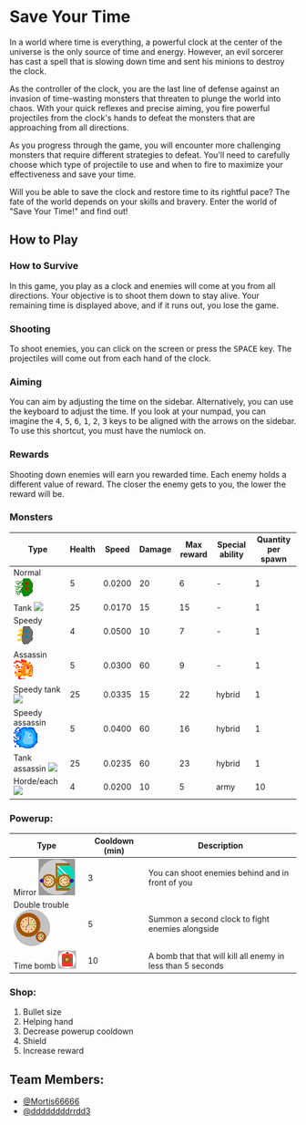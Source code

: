 # Save Your Time

In a world where time is everything, a powerful clock at the center of the universe is the only source of time and energy. However, an evil sorcerer has cast a spell that is slowing down time and sent his minions to destroy the clock.

As the controller of the clock, you are the last line of defense against an invasion of time-wasting monsters that threaten to plunge the world into chaos. With your quick reflexes and precise aiming, you fire powerful projectiles from the clock's hands to defeat the monsters that are approaching from all directions.

As you progress through the game, you will encounter more challenging monsters that require different strategies to defeat. You'll need to carefully choose which type of projectile to use and when to fire to maximize your effectiveness and save your time.

Will you be able to save the clock and restore time to its rightful pace? The fate of the world depends on your skills and bravery. Enter the world of "Save Your Time!" and find out!

## How to Play

### How to Survive

In this game, you play as a clock and enemies will come at you from all directions. Your objective is to shoot them down to stay alive. Your remaining time is displayed above, and if it runs out, you lose the game.

### Shooting

To shoot enemies, you can click on the screen or press the <kbd>SPACE</kbd> key. The projectiles will come out from each hand of the clock.

### Aiming

You can aim by adjusting the time on the sidebar. Alternatively, you can use the keyboard to adjust the time. If you look at your numpad, you can imagine the <kbd>4</kbd>, <kbd>5</kbd>, <kbd>6</kbd>, <kbd>1</kbd>, <kbd>2</kbd>, <kbd>3</kbd> keys to be aligned with the arrows on the sidebar. To use this shortcut, you must have the numlock on.

### Rewards

Shooting down enemies will earn you rewarded time. Each enemy holds a different value of reward. The closer the enemy gets to you, the lower the reward will be.

### Monsters

| Type                                                    | Health | Speed  | Damage | Max reward | Special ability | Quantity per spawn |
| ------------------------------------------------------- | ------ | ------ | ------ | ---------- | --------------- | ------------------ |
| Normal ![](/assets/normal/sprite_0.png)                 | 5      | 0.0200 | 20     | 6          | -               | 1                  |
| Tank ![](/assets/)                                      | 25     | 0.0170 | 15     | 15         | -               | 1                  |
| Speedy ![](/assets/speedy/sprite_3.png)                 | 4      | 0.0500 | 10     | 7          | -               | 1                  |
| Assassin ![](/assets/assassin/sprite_2.png)             | 5      | 0.0300 | 60     | 9          | -               | 1                  |
| Speedy tank ![](/assets/)                               | 25     | 0.0335 | 15     | 22         | hybrid          | 1                  |
| Speedy assassin ![](/assets/speedyassasin/sprite_0.png) | 5      | 0.0400 | 60     | 16         | hybrid          | 1                  |
| Tank assassin ![](/assets/)                             | 25     | 0.0235 | 60     | 23         | hybrid          | 1                  |
| Horde/each ![](/assets/)                                | 4      | 0.0200 | 10     | 5          | army            | 10                 |

### Powerup:

| Type                                          | Cooldown (min) | Description                                                 |
| --------------------------------------------- | -------------- | ----------------------------------------------------------- |
| Mirror ![](/assets/mirror.png)                | 3              | You can shoot enemies behind and in front of you            |
| Double trouble ![](/assets/doubletrouble.png) | 5              | Summon a second clock to fight enemies alongside            |
| Time bomb ![](/assets/timebomb.png)           | 10             | A bomb that that will kill all enemy in less than 5 seconds |

### Shop:

1. Bullet size
2. Helping hand
3. Decrease powerup cooldown
4. Shield
5. Increase reward

## Team Members:

-   [@Mortis66666](https://github.com/Mortis66666)
-   [@ddddddddrrdd3](https://github.com/ddddddddrrdd3)
